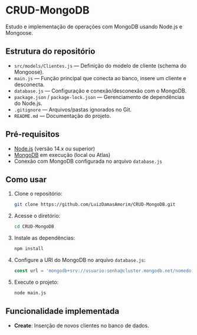 # CRUD-MongoDB

Estudo e implementação de operações com MongoDB usando Node.js e Mongoose.  

## Estrutura do repositório

- `src/models/Clientes.js` — Definição do modelo de cliente (schema do Mongoose).
- `main.js` — Função principal que conecta ao banco, insere um cliente e desconecta.
- `database.js` — Configuração e conexão/desconexão com o MongoDB.
- `package.json` / `package-lock.json` — Gerenciamento de dependências do Node.js.
- `.gitignore` — Arquivos/pastas ignorados no Git.
- `README.md` — Documentação do projeto.

## Pré-requisitos

- [Node.js](https://nodejs.org/) (versão 14.x ou superior)
- [MongoDB](https://www.mongodb.com/) em execução (local ou Atlas)
- Conexão com MongoDB configurada no arquivo `database.js`

## Como usar

1. Clone o repositório:
    ```bash
    git clone https://github.com/LuizDamasAmorim/CRUD-MongoDB.git
    ```

2. Acesse o diretório:
    ```bash
    cd CRUD-MongoDB
    ```

3. Instale as dependências:
    ```bash
    npm install
    ```

4. Configure a URI do MongoDB no arquivo `database.js`:
    ```javascript
    const url = 'mongodb+srv://usuario:senha@cluster.mongodb.net/nomedobanco'
    ```

5. Execute o projeto:
    ```bash
    node main.js
    ```

## Funcionalidade implementada

- **Create**: Inserção de novos clientes no banco de dados.
